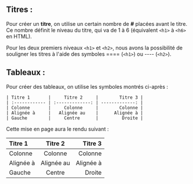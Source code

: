 ## Titres :

Pour créer un **titre**, on utilise un certain nombre de **#** placées avant le titre. Ce nombre définit le niveau du titre, qui va de 1 à 6 (équivalent `<h1>` à `<h6>` en HTML).

Pour les deux premiers niveaux `<h1>` et `<h2>`, nous avons la possibilité de souligner les titres à l'aide des symboles ==== (`<h1>`) ou ---- (`<h2>`).

## Tableaux :

Pour créer des tableaux, on utilise les symboles montrés ci-après :

```
| Titre 1       |     Titre 2     |        Titre 3 |
| :------------ | :-------------: | -------------: |
| Colonne       |     Colonne     |        Colonne |
| Alignée à     |   Alignée au    |      Alignée à |
| Gauche        |     Centre      |         Droite |

```
Cette mise en page aura le rendu suivant :

| Titre 1       |     Titre 2     |        Titre 3 |
| :------------ | :-------------: | -------------: |
| Colonne       |     Colonne     |        Colonne |
| Alignée à     |   Alignée au    |      Alignée à |
| Gauche        |     Centre      |         Droite |
